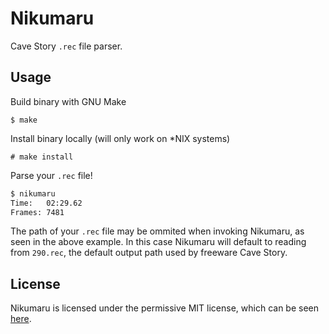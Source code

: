 # Nikumaru

Cave Story `.rec` file parser.

## Usage

Build binary with GNU Make

```
$ make
```

Install binary locally (will only work on \*NIX systems)

```
# make install
```

Parse your `.rec` file!

```bash
$ nikumaru
Time:   02:29.62
Frames: 7481
```

The path of your `.rec` file may be ommited when invoking Nikumaru, as seen in the above example.
In this case Nikumaru will default to reading from `290.rec`, the default output path used by freeware Cave Story.

## License

Nikumaru is licensed under the permissive MIT license, which can be seen [here](LICENSE).
